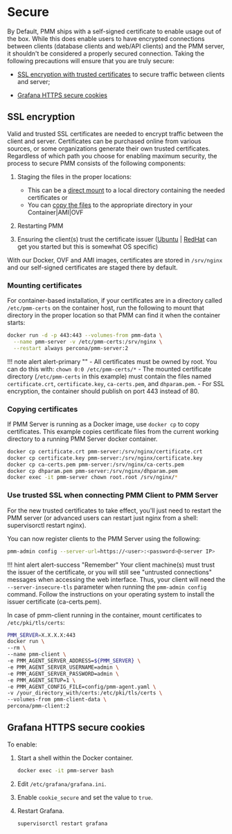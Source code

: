 # Secure

By Default, PMM ships with a self-signed certificate to enable usage out of the box.  While this does enable users to have encrypted connections between clients (database clients and web/API clients) and the PMM server, it shouldn't be considered a properly secured connection.  Taking the following precautions will ensure that you are truly secure:

- [SSL encryption with trusted certificates](#ssl-encryption) to secure traffic between clients and server;

- [Grafana HTTPS secure cookies](#grafana-https-secure-cookies)

## SSL encryption

Valid and trusted SSL certificates are needed to encrypt traffic between the client and server.  Certificates can be purchased online from various sources, or some organizations generate their own trusted certificates.  Regardless of which path you choose for enabling maximum security, the process to secure PMM consists of the following components:

1. Staging the files in the proper locations:

    - This can be a [direct mount](#mounting-certificates) to a local directory containing the needed certificates or
    - You can [copy the files](#copying-certificates) to the appropriate directory in your Container|AMI|OVF

2. Restarting PMM
3. Ensuring the client(s) trust the certificate issuer ([Ubuntu](https://ubuntu.com/server/docs/security-trust-store) | [RedHat](https://www.redhat.com/sysadmin/configure-ca-trust-list) can get you started but this is somewhat OS specific)


With our Docker, OVF and AMI images, certificates are stored in `/srv/nginx` and our self-signed certificates are staged there by default.

### Mounting certificates

For container-based installation, if your certificates are in a directory called `/etc/pmm-certs` on the container host, run the following to mount that directory in the proper location so that PMM can find it when the container starts:

```sh
docker run -d -p 443:443 --volumes-from pmm-data \
  --name pmm-server -v /etc/pmm-certs:/srv/nginx \
  --restart always percona/pmm-server:2
```

!!! note alert alert-primary ""
    - All certificates must be owned by root. You can do this with: `chown 0:0 /etc/pmm-certs/*`
    - The mounted certificate directory (`/etc/pmm-certs` in this example) must contain the files named `certificate.crt`, `certificate.key`, `ca-certs.pem`, and `dhparam.pem`.
    - For SSL encryption, the container should publish on port 443 instead of 80.

### Copying certificates

If PMM Server is running as a Docker image, use `docker cp` to copy certificates. This example copies certificate files from the current working directory to a running PMM Server docker container.

```sh
docker cp certificate.crt pmm-server:/srv/nginx/certificate.crt
docker cp certificate.key pmm-server:/srv/nginx/certificate.key
docker cp ca-certs.pem pmm-server:/srv/nginx/ca-certs.pem
docker cp dhparam.pem pmm-server:/srv/nginx/dhparam.pem
docker exec -it pmm-server chown root.root /srv/nginx/*
```

### Use trusted SSL when connecting PMM Client to PMM Server

For the new trusted certificates to take effect, you'll just need to restart the PMM server (or advanced users can restart just nginx from a shell: supervisorctl restart nginx). 

You can now register clients to the PMM Server using the following:
```sh
pmm-admin config --server-url=https://<user>:<password>@<server IP>
```

!!! hint alert alert-success "Remember"
    Your client machine(s) must trust the issuer of the certificate, or you will still see "untrusted connections" messages when accessing the web interface. Thus, your client will need the `--server-insecure-tls` parameter when running the `pmm-admin config` command. Follow the instructions on your operating system to install the issuer certificate (ca-certs.pem). 

In case of pmm-client running in the container, mount certificates to `/etc/pki/tls/certs`:

```sh
PMM_SERVER=X.X.X.X:443
docker run \
--rm \
--name pmm-client \
-e PMM_AGENT_SERVER_ADDRESS=${PMM_SERVER} \
-e PMM_AGENT_SERVER_USERNAME=admin \
-e PMM_AGENT_SERVER_PASSWORD=admin \
-e PMM_AGENT_SETUP=1 \
-e PMM_AGENT_CONFIG_FILE=config/pmm-agent.yaml \
-v /your_directory_with/certs:/etc/pki/tls/certs \
--volumes-from pmm-client-data \
percona/pmm-client:2
```

## Grafana HTTPS secure cookies

To enable:

1. Start a shell within the Docker container.

    ```sh
    docker exec -it pmm-server bash
    ```

2. Edit `/etc/grafana/grafana.ini`.

3. Enable `cookie_secure` and set the value to `true`.

4. Restart Grafana.

    ```sh
    supervisorctl restart grafana
    ```
